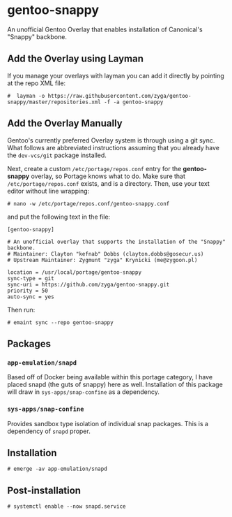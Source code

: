 # gentoo-snappy
An unofficial Gentoo Overlay that enables installation of Canonical's "Snappy" backbone.

## Add the Overlay using Layman ##

If you manage your overlays with layman you can add it directly by pointing at the repo XML file:

    #  layman -o https://raw.githubusercontent.com/zyga/gentoo-snappy/master/repositories.xml -f -a gentoo-snappy

## Add the Overlay Manually ##

Gentoo's currently preferred Overlay system is through using a git sync.  What follows are abbreviated instructions assuming that you already have the `dev-vcs/git` package installed.

Next, create a custom `/etc/portage/repos.conf` entry for the **gentoo-snappy** overlay, so Portage knows what to do. Make sure that `/etc/portage/repos.conf` exists, and is a directory. Then, use your text editor without line wrapping:

    # nano -w /etc/portage/repos.conf/gentoo-snappy.conf

and put the following text in the file:

```
[gentoo-snappy]
 
# An unofficial overlay that supports the installation of the "Snappy" backbone.
# Maintainer: Clayton "kefnab" Dobbs (clayton.dobbs@gosecur.us)
# Upstream Maintainer: Zygmunt "zyga" Krynicki (me@zygoon.pl)
 
location = /usr/local/portage/gentoo-snappy
sync-type = git
sync-uri = https://github.com/zyga/gentoo-snappy.git
priority = 50
auto-sync = yes
```

Then run:

    # emaint sync --repo gentoo-snappy

## Packages
### `app-emulation/snapd`
Based off of Docker being available within this portage category, I have placed snapd (the guts of snappy) here as well.  Installation of this package will draw in `sys-apps/snap-confine` as a dependency.

### `sys-apps/snap-confine`
Provides sandbox type isolation of individual snap packages.  This is a dependency of `snapd` proper.

## Installation

    # emerge -av app-emulation/snapd
    
## Post-installation

    # systemctl enable --now snapd.service
